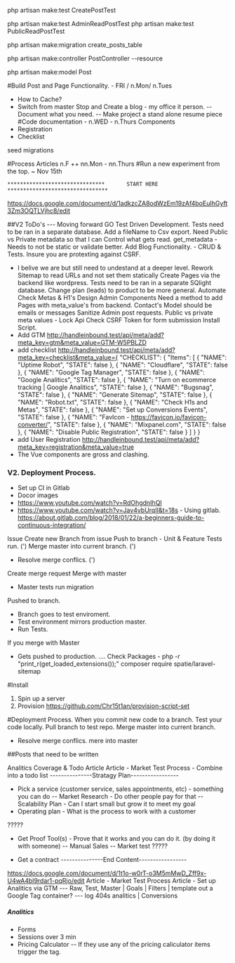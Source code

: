 php artisan make:test CreatePostTest

php artisan make:test AdminReadPostTest
php artisan make:test PublicReadPostTest


php artisan make:migration create_posts_table


php artisan make:controller PostController --resource


php artisan make:model Post


#Build Post and Page Functionality. - FRI / n.Mon/ n.Tues
- How to Cache?
- Switch from master
Stop and Create a blog - my office it person.
-- Document what you need.
-- Make project a stand alone resume piece
#Code documentation - n.WED - n.Thurs
Components
- Registration
- Checklist

seed
migrations

#Process Articles n.F ++ nn.Mon - nn.Thurs
#Run a new experiment from the top. ~ Nov 15th

~~~~~~~~~~~~~~~~~~~~~~~~~~~~~~~~~~~~~~~~~~~~~~~~~~~~~~~~~~~~~~~~~~~~~~~~~~~~~~~~~~~~~~~~
*******************************       START HERE        ********************************
~~~~~~~~~~~~~~~~~~~~~~~~~~~~~~~~~~~~~~~~~~~~~~~~~~~~~~~~~~~~~~~~~~~~~~~~~~~~~~~~~~~~~~~~
https://docs.google.com/document/d/1adkzcZA8odWzEm19zAf4boEuIhGyft3Zm3OQTLVjhc8/edit



##V2 ToDo's --- Moving forward GO Test Driven Development.
Tests need to be ran in a separate database.
Add a fileName to Csv export.
Need Public vs Private metadata so that I can Control what gets read.
get_metadata - Needs to not be static or validate better.
Add Blog Functionality. - CRUD & Tests.
Insure you are protexting against CSRF.
- I belive we are but still need to undestand at a deeper level.
Rework Sitemap to read URLs and not set them statically
Create Pages via the backend like wordpress.
Tests need to be ran in a separate SQlight database.
Change plan (leads) to product to be more general.
Automate Check Metas & H1's
Design Admin Components
Need a method to add Pages with meta_value's from backend.
Contact's Model should be emails or messages
Sanitize Admin post requests.
Public vs private meta values - Lock Api
Check CSRF Token for form submission
Install Script.
- Add GTM
http://handleinbound.test/api/meta/add?meta_key=gtm&meta_value=GTM-W5PBLZD
- add checklist
http://handleinbound.test/api/meta/add?meta_key=checklist&meta_value={ "CHECKLIST": { "Items": [ { "NAME": "Uptime Robot", "STATE": false }, { "NAME": "Cloudflare", "STATE": false }, { "NAME": "Google Tag Manager", "STATE": false }, { "NAME": "Google Analitics", "STATE": false }, { "NAME": "Turn on ecommerce tracking | Google Analitics", "STATE": false }, { "NAME": "Bugsnag", "STATE": false }, { "NAME": "Generate Sitemap", "STATE": false }, { "NAME": "Robot.txt", "STATE": false }, { "NAME": "Check H1s and Metas", "STATE": false }, { "NAME": "Set up Conversions Events", "STATE": false }, { "NAME": "FavIcon - https://favicon.io/favicon-converter/", "STATE": false }, { "NAME": "Mixpanel.com", "STATE": false }, { "NAME": "Disable Public Registration", "STATE": false } ] } }
- add User Registration
http://handleinbound.test/api/meta/add?meta_key=registration&meta_value=true
- The Vue components are gross and clashing.

### V2. Deployment Process.

- Set up CI in Gitlab
- Docor images
- https://www.youtube.com/watch?v=RdOhgdnIhQI
- https://www.youtube.com/watch?v=Jav4vbUrqII&t=18s - Using gitlab.
https://about.gitlab.com/blog/2018/01/22/a-beginners-guide-to-continuous-integration/

Issue
Create new Branch from issue
Push to branch - Unit & Feature Tests run. (')
Merge master into current branch. (')
- Resolve merge conflics. (')

Create merge request
Merge with master
- Master tests run migration

Pushed to branch.
- Branch goes to test enviroment.
- Test environment mirrors production master.
- Run Tests.

If you merge with Master
- Gets pushed to production.
....
Check Packages - php -r "print_r(get_loaded_extensions());"
composer require spatie/laravel-sitemap

#Install
1. Spin up a server
2. Provision https://github.com/Chr15t1an/provision-script-set  

#Deployment Process.
When you commit new code to a branch.
Test your code locally.
Pull branch to test repo.
Merge master into current branch.
- Resolve merge conflics.
mere into master


##Posts that need to be written

Analitics Coverage & Todo Article
Article - Market Test Process - Combine into a todo list
---------------Stratagy Plan-----------------
- Pick a service (customer service, sales appointments, etc) - something you can do
-- Market Research - Do other people pay for that
-- Scalability Plan - Can I start small but grow it to meet my goal
- Operating plan  - What is the process to work with a customer


?????
- Get Proof Tool(s) - Prove that it works and you can do it. (by doing it with someone)
-- Manual Sales
-- Market test
?????


- Get a contract
---------------End Content-----------------

https://docs.google.com/document/d/1t1o-w0rT-o3M5mMwD_Zff9x-U4wA4bl9rdar1-pqRjo/edit
Article - Market Test Process
Article - Set up Analitics via GTM
--- Raw, Test, Master | Goals | Filters | template out a Google Tag container?
--- log 404s analitics | Conversions
##### Analitics
- Forms
- Sessions over 3 min
- Pricing Calculator
-- If they use any of the pricing caliculator items trigger the tag.
